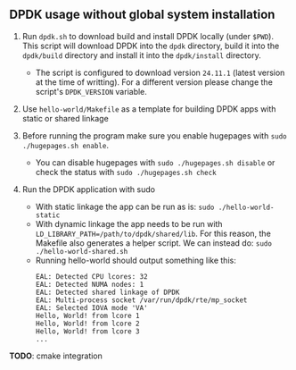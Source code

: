 ## DPDK usage without global system installation

1. Run `dpdk.sh` to download build and install DPDK locally (under `$PWD`). This script will download DPDK into the `dpdk` directory, build it into the `dpdk/build` directory and install it into the `dpdk/install` directory.
    - The script is configured to download version `24.11.1` (latest version at the time of writting). For a different version please change the script's `DPDK_VERSION` variable.

2. Use `hello-world/Makefile` as a template for building DPDK apps with static or shared linkage
3. Before running the program make sure you enable hugepages with `sudo ./hugepages.sh enable`.
    - You can disable hugepages with `sudo ./hugepages.sh disable` or check the status with `sudo ./hugepages.sh check`
4. Run the DPDK application with sudo
    - With static linkage the app can be run as is: `sudo ./hello-world-static`
    - With dynamic linkage the app needs to be run with `LD_LIBRARY_PATH=/path/to/dpdk/shared/lib`. For this reason, the Makefile also generates a helper script. We can instead do: `sudo ./hello-world-shared.sh`
    - Running hello-world should output something like this:
      ```
      EAL: Detected CPU lcores: 32
      EAL: Detected NUMA nodes: 1
      EAL: Detected shared linkage of DPDK
      EAL: Multi-process socket /var/run/dpdk/rte/mp_socket
      EAL: Selected IOVA mode 'VA'
      Hello, World! from lcore 1
      Hello, World! from lcore 2
      Hello, World! from lcore 3
      ...

**TODO**: cmake integration